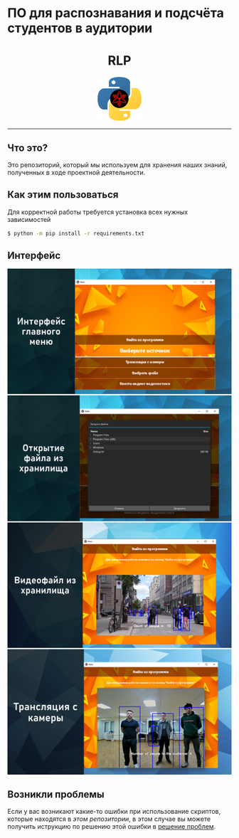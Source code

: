 #  ПО для распознавания и подсчёта студентов в аудитории

<div  align="center">
    <h1>RLP</h1>
    <p>
        <a  href="#">
            <img  src="logo.png"  width="100px"  height="100px"  alt="py logo" />
        </a>
    </p>
</div>

___

## Что это?

Это репозиторий, который мы используем для хранения наших знаний, полученных в ходе проектной деятельности.


## Как этим пользоваться

Для корректной работы требуется установка всех нужных зависимостей

```bash
$ python -m pip install -r requirements.txt
```

## Интерфейс
<p>
    <a  href="#">
        <img  src="media/1.png" />
    </a>
    <a  href="#">
        <img  src="media/2.png"/>
        </a>
    <a  href="#">
        <img  src="media/3.png"/>
    </a>
    <a  href="#">
        <img  src="media/4.png"/>
    </a>
</p>

## Возникли проблемы 
Если у вас возникают какие-то ошибки при использование скриптов, которые находятся в _этом репозитории_, в этом случае вы можете получить иструкцию по решению этой ошибки в [решение проблем]( https://www.google.ru/ "решение ошибок").
